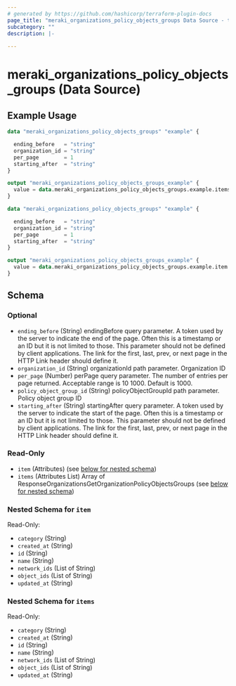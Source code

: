 ```yaml
---
# generated by https://github.com/hashicorp/terraform-plugin-docs
page_title: "meraki_organizations_policy_objects_groups Data Source - terraform-provider-meraki"
subcategory: ""
description: |-
  
---
```


# meraki_organizations_policy_objects_groups (Data Source)



## Example Usage

```terraform
data "meraki_organizations_policy_objects_groups" "example" {

  ending_before   = "string"
  organization_id = "string"
  per_page        = 1
  starting_after  = "string"
}

output "meraki_organizations_policy_objects_groups_example" {
  value = data.meraki_organizations_policy_objects_groups.example.items
}

data "meraki_organizations_policy_objects_groups" "example" {

  ending_before   = "string"
  organization_id = "string"
  per_page        = 1
  starting_after  = "string"
}

output "meraki_organizations_policy_objects_groups_example" {
  value = data.meraki_organizations_policy_objects_groups.example.item
}
```

<!-- schema generated by tfplugindocs -->
## Schema

### Optional

- `ending_before` (String) endingBefore query parameter. A token used by the server to indicate the end of the page. Often this is a timestamp or an ID but it is not limited to those. This parameter should not be defined by client applications. The link for the first, last, prev, or next page in the HTTP Link header should define it.
- `organization_id` (String) organizationId path parameter. Organization ID
- `per_page` (Number) perPage query parameter. The number of entries per page returned. Acceptable range is 10 1000. Default is 1000.
- `policy_object_group_id` (String) policyObjectGroupId path parameter. Policy object group ID
- `starting_after` (String) startingAfter query parameter. A token used by the server to indicate the start of the page. Often this is a timestamp or an ID but it is not limited to those. This parameter should not be defined by client applications. The link for the first, last, prev, or next page in the HTTP Link header should define it.

### Read-Only

- `item` (Attributes) (see [below for nested schema](#nestedatt--item))
- `items` (Attributes List) Array of ResponseOrganizationsGetOrganizationPolicyObjectsGroups (see [below for nested schema](#nestedatt--items))

<a id="nestedatt--item"></a>
### Nested Schema for `item`

Read-Only:

- `category` (String)
- `created_at` (String)
- `id` (String)
- `name` (String)
- `network_ids` (List of String)
- `object_ids` (List of String)
- `updated_at` (String)


<a id="nestedatt--items"></a>
### Nested Schema for `items`

Read-Only:

- `category` (String)
- `created_at` (String)
- `id` (String)
- `name` (String)
- `network_ids` (List of String)
- `object_ids` (List of String)
- `updated_at` (String)
